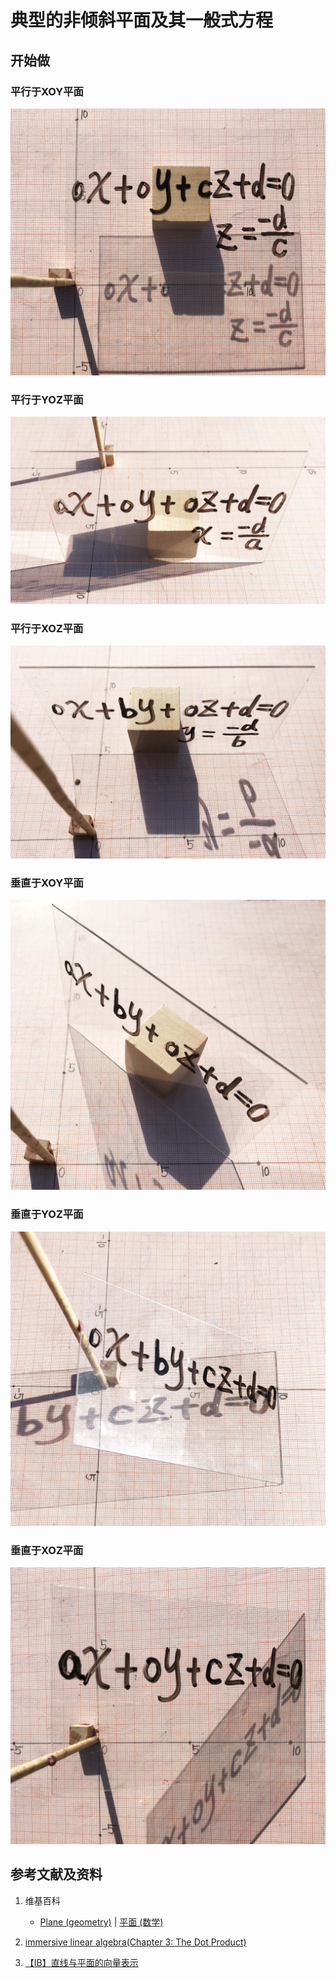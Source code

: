 # 典型的非倾斜平面及其一般式方程

## 开始做

### 平行于XOY平面
![](/images/线性代数/用向量表达空间解析几何中的线和面等/典型的非倾斜平面及其一般式方程/1a1.jpg)

### 平行于YOZ平面
![](/images/线性代数/用向量表达空间解析几何中的线和面等/典型的非倾斜平面及其一般式方程/2a1.jpg)

### 平行于XOZ平面
![](/images/线性代数/用向量表达空间解析几何中的线和面等/典型的非倾斜平面及其一般式方程/3a1.jpg)

### 垂直于XOY平面
![](/images/线性代数/用向量表达空间解析几何中的线和面等/典型的非倾斜平面及其一般式方程/4a1.jpg)

### 垂直于YOZ平面
![](/images/线性代数/用向量表达空间解析几何中的线和面等/典型的非倾斜平面及其一般式方程/5a1.jpg)

### 垂直于XOZ平面
![](/images/线性代数/用向量表达空间解析几何中的线和面等/典型的非倾斜平面及其一般式方程/6a1.jpg)

## 参考文献及资料

1. 维基百科
	- [Plane (geometry)](https://en.wikipedia.org/wiki/Plane_(geometry)) | [平面 (数学)](https://zh.wikipedia.org/wiki/%E5%B9%B3%E9%9D%A2_(%E6%95%B0%E5%AD%A6)) 
	
2. [immersive linear algebra(Chapter 3: The Dot Product)](http://immersivemath.com/ila/ch03_dotproduct/ch03.html)
3. [【IB】直线与平面的向量表示](https://zhuanlan.zhihu.com/p/73397884)